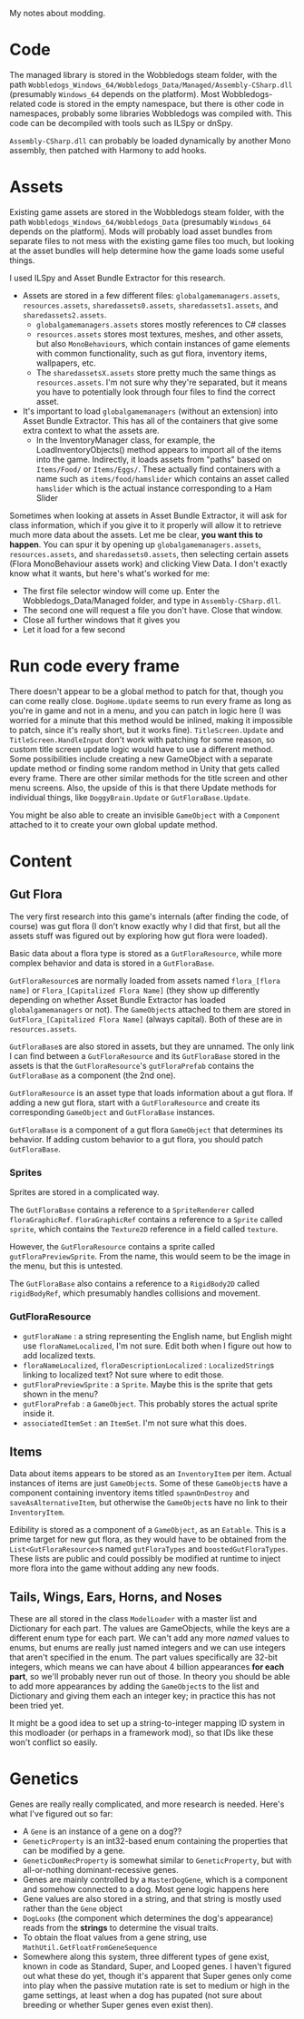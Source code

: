My notes about modding.

# Code
The managed library is stored in the Wobbledogs steam folder, with the path `Wobbledogs_Windows_64/Wobbledogs_Data/Managed/Assembly-CSharp.dll`
(presumably `Windows_64` depends on the platform).
Most Wobbledogs-related code is stored in the empty namespace, but there is other code in namespaces, probably some libraries Wobbledogs was compiled with. 
This code can be decompiled with tools such as ILSpy or dnSpy.

`Assembly-CSharp.dll` can probably be loaded dynamically by another Mono assembly, then patched with Harmony to add hooks.

# Assets
Existing game assets are stored in the Wobbledogs steam folder, with the path `Wobbledogs_Windows_64/Wobbledogs_Data` (presumably `Windows_64` depends on the platform).
Mods will probably load asset bundles from separate files to not mess with the existing game files too much, but looking at the asset bundles will help determine
how the game loads some useful things.

I used ILSpy and Asset Bundle Extractor for this research.

- Assets are stored in a few different files: `globalgamemanagers.assets`, `resources.assets`, `sharedassets0.assets`, `sharedassets1.assets`, and `sharedassets2.assets`.
  - `globalgamemanagers.assets` stores mostly references to C# classes
  - `resources.assets` stores most textures, meshes, and other assets, but also `MonoBehaviour`s, which contain instances of game elements with common functionality, such as gut flora,
    inventory items,  wallpapers, etc.
  - The `sharedassetsX.assets` store pretty much the same things as `resources.assets`. I'm not sure why they're separated, but it means you have to potentially look through
    four files to find the correct asset.
- It's important to load `globalgamemanagers` (without an extension) into Asset Bundle Extractor. This has all of the containers that give some extra context to what the assets are.
  - In the InventoryManager class, for example, the LoadInventoryObjects() method appears to import all of the items into the game. Indirectly, it loads assets from "paths" based
    on `Items/Food/` or `Items/Eggs/`. These actually find containers with a name such as `items/food/hamslider` which contains an asset called `hamslider` which is the
    actual instance corresponding to a Ham Slider

Sometimes when looking at assets in Asset Bundle Extractor, it will ask for class information, which if you give it to it properly will allow it to retrieve much more data
about the assets. Let me be clear, **you want this to happen**. You can spur it by opening up `globalgamemanagers.assets`, `resources.assets`, and `sharedassets0.assets`,
then selecting certain assets (Flora MonoBehaviour assets work) and clicking View Data.
I don't exactly know what it wants, but here's what's worked for me:

- The first file selector window will come up. Enter the Wobbledogs_Data/Managed folder, and type in `Assembly-CSharp.dll`.
- The second one will request a file you don't have. Close that window.
- Close all further windows that it gives you
- Let it load for a few second

# Run code every frame
There doesn't appear to be a global method to patch for that, though you can come really close. `DogHome.Update` seems to run every frame as long as you're in game and not in a menu, and you can patch in logic here (I was worried for a minute that
this method would be inlined, making it impossible to patch, since it's really short, but it works fine). `TitleScreen.Update` and `TitleScreen.HandleInput` don't work with patching for some reason, so custom title screen update logic would have to use a
different method. Some possibilities include creating a new GameObject with a separate update method or finding some random method in Unity that gets called every frame.
There are other similar methods for the title screen and other menu screens. Also, the upside of this is that there Update methods for individual things, like `DoggyBrain.Update` or `GutFloraBase.Update`.

You might be also able to create an invisible `GameObject` with a `Component` attached to it to create your own global update method.

# Content
## Gut Flora
The very first research into this game's internals (after finding the code, of course) was gut flora (I don't know exactly why I did that first, but all the assets stuff
was figured out by exploring how gut flora were loaded).

Basic data about a flora type is stored as a `GutFloraResource`, while more complex behavior and data is stored in a `GutFloraBase`.

`GutFloraResource`s are normally loaded from assets named `flora_[flora name]` or `Flora_[Capitalized Flora Name]` (they show up differently depending on whether Asset Bundle Extractor
has loaded `globalgamemanagers` or not). The `GameObject`s attached to them are stored in `GutFlora_[Capitalized Flora Name]` (always capital). Both of these are in `resources.assets`.

`GutFloraBase`s are also stored in assets, but they are unnamed. The only link I can find between a `GutFloraResource` and its `GutFloraBase` stored in the assets is
that the `GutFloraResource`'s `gutFloraPrefab` contains the `GutFloraBase` as a component (the 2nd one).

`GutFloraResource` is an asset type that loads information about a gut flora. If adding a new gut flora, start with a `GutFloraResource` and create its corresponding
`GameObject` and `GutFloraBase` instances.

`GutFloraBase` is a component of a gut flora `GameObject` that determines its behavior. If adding custom behavior to a gut flora, you should patch `GutFloraBase`.

### Sprites
Sprites are stored in a complicated way.

The `GutFloraBase` contains a reference to a `SpriteRenderer` called `floraGraphicRef`. `floraGraphicRef` contains a reference to a `Sprite` called `sprite`,
which contains the `Texture2D` reference in a field called `texture`.

However, the `GutFloraResource` contains a sprite called `gutFloraPreviewSprite`. From the name, this would seem to be the image in the menu, but this is untested.

The `GutFloraBase` also contains a reference to a `RigidBody2D` called `rigidBodyRef`, which presumably handles collisions and movement.

### GutFloraResource

- `gutFloraName` : a string representing the English name, but English might use `floraNameLocalized`, I'm not sure. Edit both when I figure out how to add localized texts.
- `floraNameLocalized`, `floraDescriptionLocalized` : `LocalizedString`s linking to localized text? Not sure where to edit those.
- `gutFloraPreviewSprite` : a `Sprite`. Maybe this is the sprite that gets shown in the menu?
- `gutFloraPrefab` : a `GameObject`. This probably stores the actual sprite inside it.
- `associatedItemSet` : an `ItemSet`. I'm not sure what this does.

## Items
Data about items appears to be stored as an `InventoryItem` per item. Actual instances of items are just `GameObject`s. Some of these `GameObject`s have
a component containing inventory items titled `spawnOnDestroy` and `saveAsAlternativeItem`, but otherwise the `GameObject`s have no link to their `InventoryItem`.

Edibility is stored as a component of a `GameObject`, as an `Eatable`. This is a prime target for new gut flora, as they would have to be obtained from the
`List<GutFloraResource>`s named `gutFloraTypes` and `boostedGutFloraTypes`. These lists are public and could possibly be modified at runtime to inject more flora
into the game without adding any new foods.

## Tails, Wings, Ears, Horns, and Noses
These are all stored in the class `ModelLoader` with a master list and Dictionary for each part. The values are GameObjects, while the keys are a different enum type for each part. We can't add any more *named* values to enums,
but enums are really just named integers and we can use integers that aren't specified in the enum. The part values specifically are 32-bit integers, which means we can have about 4 billion appearances **for each part**, so we'll probably never run out of those.
In theory you should be able to add more appearances by adding the `GameObject`s to the list and Dictionary and giving them each an integer key; in practice this has not been tried yet.

It might be a good idea to set up a string-to-integer mapping ID system in this modloader (or perhaps in a framework mod), so that IDs like these won't conflict so easily.

# Genetics
Genes are really really complicated, and more research is needed. Here's what I've figured out so far:

- A `Gene` is an instance of a gene on a dog??
- `GeneticProperty` is an int32-based enum containing the properties that can be modified by a gene.
- `GeneticDomRecProperty` is somewhat similar to `GeneticProperty`, but with all-or-nothing dominant-recessive genes.
- Genes are mainly controlled by a `MasterDogGene`, which is a component and somehow connected to a dog. Most gene logic happens here
- Gene values are also stored in a string, and that string is mostly used rather than the `Gene` object
- `DogLooks` (the component which determines the dog's appearance) reads from the **strings** to determine the visual traits.
- To obtain the float values from a gene string, use `MathUtil.GetFloatFromGeneSequence`
- Somewhere along this system, three different types of gene exist, known in code as Standard, Super, and Looped genes. I haven't figured out what these do yet, though it's apparent that Super genes only come into play when the passive mutation rate is set
  to medium or high in the game settings, at least when a dog has pupated (not sure about breeding or whether Super genes even exist then).
